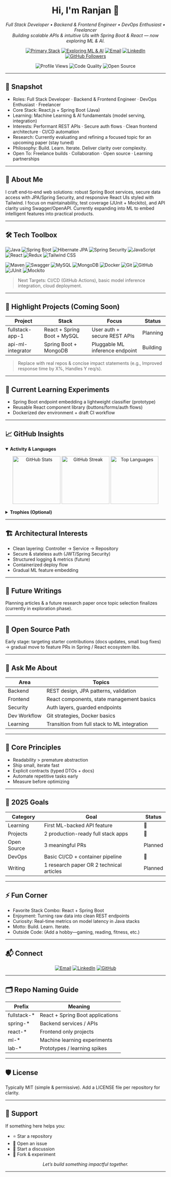 <!-- Profile README for: Ranjan-Prasad-rp -->
<!-- Lean (no GIFs / photo). Adjust content as projects & achievements grow. -->

<h1 align="center">Hi, I'm Ranjan 👋</h1>

<p align="center">
  <em>Full Stack Developer • Backend & Frontend Engineer • DevOps Enthusiast • Freelancer<br/>
  Building scalable APIs & intuitive UIs with Spring Boot & React — now exploring ML & AI.</em>
</p>

<p align="center">
  <!-- Tech Focus Badges -->
  <a href="#"><img src="https://img.shields.io/badge/Stack-React%20%2B%20Spring%20Boot-0A66C2?style=for-the-badge" alt="Primary Stack"/></a>
  <a href="#"><img src="https://img.shields.io/badge/Exploring-ML%20%26%20AI-FF8800?style=for-the-badge" alt="Exploring ML & AI"/></a>
  <a href="mailto:rp109210@gmail.com"><img src="https://img.shields.io/badge/Contact-Email-EA4335?style=for-the-badge" alt="Email"/></a>
  <a href="https://www.linkedin.com/in/ranjan-prasad-a24062230/"><img src="https://img.shields.io/badge/LinkedIn-Connect-0A66C2?style=for-the-badge" alt="LinkedIn"/></a>
  <a href="https://github.com/Ranjan-Prasad-rp?tab=followers"><img src="https://img.shields.io/github/followers/Ranjan-Prasad-rp?style=for-the-badge&logo=github" alt="GitHub Followers"/></a>
</p>

<p align="center">
  <img src="https://komarev.com/ghpvc/?username=Ranjan-Prasad-rp&style=flat-square&color=blue" alt="Profile Views"/>
  <img src="https://img.shields.io/badge/Code%20Quality-Clean%20%26%20Readable-success?style=flat-square" alt="Code Quality"/>
  <img src="https://img.shields.io/badge/Open%20Source-Learning%20%26%20Contributing-orange?style=flat-square" alt="Open Source"/>
</p>

---

## 🚀 Snapshot
- Roles: Full Stack Developer · Backend & Frontend Engineer · DevOps Enthusiast · Freelancer  
- Core Stack: React.js + Spring Boot (Java)  
- Learning: Machine Learning & AI fundamentals (model serving, integration)  
- Interests: Performant REST APIs · Secure auth flows · Clean frontend architecture · CI/CD automation  
- Research: Currently evaluating and refining a focused topic for an upcoming paper (stay tuned)  
- Philosophy: Build. Learn. Iterate. Deliver clarity over complexity.  
- Open To: Freelance builds · Collaboration · Open source · Learning partnerships  

---

## 🧩 About Me
I craft end‑to‑end web solutions: robust Spring Boot services, secure data access with JPA/Spring Security, and responsive React UIs styled with Tailwind. I focus on maintainability, test coverage (JUnit + Mockito), and API clarity using Swagger/OpenAPI. Currently expanding into ML to embed intelligent features into practical products.

---

## 🛠 Tech Toolbox
<!-- Core Languages & Frameworks -->
<p>
  <img src="https://img.shields.io/badge/Java-ED8B00?logo=openjdk&logoColor=white" alt="Java"/>
  <img src="https://img.shields.io/badge/Spring%20Boot-6DB33F?logo=springboot&logoColor=white" alt="Spring Boot"/>
  <img src="https://img.shields.io/badge/JPA%2FHibernate-59666C?logo=hibernate&logoColor=white" alt="Hibernate JPA"/>
  <img src="https://img.shields.io/badge/Spring%20Security-6DB33F?logo=springsecurity&logoColor=white" alt="Spring Security"/>
  <img src="https://img.shields.io/badge/JavaScript-F7DF1E?logo=javascript&logoColor=000" alt="JavaScript"/>
  <img src="https://img.shields.io/badge/React-20232A?logo=react&logoColor=61DAFB" alt="React"/>
  <img src="https://img.shields.io/badge/Redux-593D88?logo=redux&logoColor=white" alt="Redux"/>
  <img src="https://img.shields.io/badge/Tailwind-38B2AC?logo=tailwindcss&logoColor=white" alt="Tailwind CSS"/>
</p>

<!-- Tooling & Infra -->
<p>
  <img src="https://img.shields.io/badge/Maven-C71A36?logo=apachemaven&logoColor=white" alt="Maven"/>
  <img src="https://img.shields.io/badge/Swagger-85EA2D?logo=swagger&logoColor=black" alt="Swagger"/>
  <img src="https://img.shields.io/badge/MySQL-4479A1?logo=mysql&logoColor=white" alt="MySQL"/>
  <img src="https://img.shields.io/badge/MongoDB-47A248?logo=mongodb&logoColor=white" alt="MongoDB"/>
  <img src="https://img.shields.io/badge/Docker-2496ED?logo=docker&logoColor=white" alt="Docker"/>
  <img src="https://img.shields.io/badge/Git-F05032?logo=git&logoColor=white" alt="Git"/>
  <img src="https://img.shields.io/badge/GitHub-181717?logo=github&logoColor=white" alt="GitHub"/>
  <img src="https://img.shields.io/badge/JUnit-25A162?logo=junit5&logoColor=white" alt="JUnit"/>
  <img src="https://img.shields.io/badge/Mockito-4caf50?logo=java&logoColor=white" alt="Mockito"/>
</p>

> Next Targets: CI/CD (GitHub Actions), basic model inference integration, cloud deployment.

---

## 🌟 Highlight Projects (Coming Soon)
| Project | Stack | Focus | Status |
| ------- | ----- | ----- | ------ |
| fullstack-app-1 | React + Spring Boot + MySQL | User auth + secure REST APIs | Planning |
| api-ml-integrator | Spring Boot + MongoDB | Pluggable ML inference endpoint | Building |

> Replace with real repos & concise impact statements (e.g., Improved response time by X%, Handles Y req/s).

---

## 🧪 Current Learning Experiments
- Spring Boot endpoint embedding a lightweight classifier (prototype)
- Reusable React component library (buttons/forms/auth flows)
- Dockerized dev environment + draft CI workflow

---

## 📈 GitHub Insights
<details open>
<summary><strong>Activity & Languages</strong></summary>
<p align="center">
  <img src="https://github-readme-stats.vercel.app/api?username=Ranjan-Prasad-rp&show_icons=true&theme=tokyonight" height="150" alt="GitHub Stats"/>
  <img src="https://github-readme-streak-stats.herokuapp.com/?user=Ranjan-Prasad-rp&theme=tokyonight" height="150" alt="GitHub Streak"/>
  <img src="https://github-readme-stats.vercel.app/api/top-langs/?username=Ranjan-Prasad-rp&layout=compact&theme=tokyonight" height="150" alt="Top Languages"/>
</p>
</details>

<details>
<summary><strong>Trophies (Optional)</strong></summary>
<p align="center">
  <img src="https://github-profile-trophy.vercel.app/?username=Ranjan-Prasad-rp&theme=onedark&margin-w=10&margin-h=10&row=1&no-bg=true" alt="GitHub Trophies"/>
</p>
</details>

---

## 🏗 Architectural Interests
- Clean layering: Controller → Service → Repository
- Secure & stateless auth (JWT/Spring Security)
- Structured logging & metrics (future)
- Containerized deploy flow
- Gradual ML feature embedding

---

## 🧠 Future Writings
Planning articles & a future research paper once topic selection finalizes (currently in exploration phase).

---

## 🤝 Open Source Path
Early stage: targeting starter contributions (docs updates, small bug fixes) → gradual move to feature PRs in Spring / React ecosystem libs.

---

## 💬 Ask Me About
| Area | Topics |
| ---- | ------ |
| Backend | REST design, JPA patterns, validation |
| Frontend | React components, state management basics |
| Security | Auth layers, guarded endpoints |
| Dev Workflow | Git strategies, Docker basics |
| Learning | Transition from full stack to ML integration |

---

## 🧴 Core Principles
- Readability > premature abstraction  
- Ship small, iterate fast  
- Explicit contracts (typed DTOs + docs)  
- Automate repetitive tasks early  
- Measure before optimizing  

---

## 🎯 2025 Goals
| Category | Goal | Status |
| -------- | ---- | ------ |
| Learning | First ML-backed API feature | 🚧 |
| Projects | 2 production-ready full stack apps | 🚧 |
| Open Source | 3 meaningful PRs | Planned |
| DevOps | Basic CI/CD + container pipeline | 🚧 |
| Writing | 1 research paper OR 2 technical articles | Planned |

---

## ⚡ Fun Corner
- Favorite Stack Combo: React + Spring Boot
- Enjoyment: Turning raw data into clean REST endpoints
- Curiosity: Real-time metrics on model latency in Java stacks
- Motto: Build. Learn. Iterate.
- Outside Code: (Add a hobby—gaming, reading, fitness, etc.)

---

## 📬 Connect
<p align="center">
  <a href="mailto:rp109210@gmail.com"><img src="https://img.shields.io/badge/Email-rp109210%40gmail.com-D14836?style=for-the-badge&logo=gmail&logoColor=white" alt="Email"/></a>
  <a href="https://www.linkedin.com/in/ranjan-prasad-a24062230/"><img src="https://img.shields.io/badge/LinkedIn-Ranjan%20Prasad-0A66C2?style=for-the-badge&logo=linkedin" alt="LinkedIn"/></a>
  <a href="https://github.com/Ranjan-Prasad-rp"><img src="https://img.shields.io/badge/GitHub-Profile-181717?style=for-the-badge&logo=github" alt="GitHub"/></a>
</p>

---

## 🗂 Repo Naming Guide
| Prefix | Meaning |
| ------ | ------- |
| fullstack-* | React + Spring Boot applications |
| spring-* | Backend services / APIs |
| react-* | Frontend only projects |
| ml-* | Machine learning experiments |
| lab-* | Prototypes / learning spikes |

---

## 🛡 License
Typically MIT (simple & permissive). Add a LICENSE file per repository for clarity.

---

## 🙌 Support
If something here helps you:
- ⭐ Star a repository
- 🐛 Open an issue
- 💬 Start a discussion
- 🔀 Fork & experiment

<p align="center"><em>Let’s build something impactful together.</em></p>

---

<!-- Maintenance Checklist
[ ] Add real project links
[ ] Update once research topic is finalized
[ ] Prune widgets if load feels slow
[ ] Add achievements metrics
[ ] Refresh goals quarterly
-->
